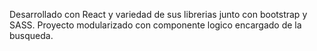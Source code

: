 Desarrollado con React y variedad de sus librerias junto con bootstrap y SASS. Proyecto modularizado con componente logico encargado de la busqueda. 